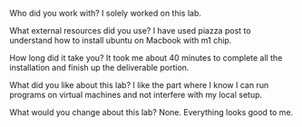 Who did you work with?
I solely worked on this lab.

What external resources did you use?
I have used piazza post to understand how to install ubuntu on Macbook with m1 chip.

How long did it take you?
It took me about 40 minutes to complete all the installation and finish up the deliverable portion.

What did you like about this lab?
I like the part where I know I can run programs on virtual machines and not interfere with my local setup.

What would you change about this lab?
None. Everything looks good to me.
